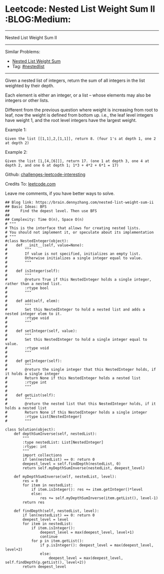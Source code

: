 # Leetcode: Nested List Weight Sum II     :BLOG:Medium:


---

Nested List Weight Sum II  

---

Similar Problems:  
-   [Nested List Weight Sum](https://brain.dennyzhang.com/nested-list-weight-sum)
-   Tag: [#nestedlist](https://brain.dennyzhang.com/tag/nestedlist)

---

Given a nested list of integers, return the sum of all integers in the list weighted by their depth.  

Each element is either an integer, or a list &#x2013; whose elements may also be integers or other lists.  

Different from the previous question where weight is increasing from root to leaf, now the weight is defined from bottom up. i.e., the leaf level integers have weight 1, and the root level integers have the largest weight.  

Example 1:  

    Given the list [[1,1],2,[1,1]], return 8. (four 1's at depth 1, one 2 at depth 2)

Example 2:  

    Given the list [1,[4,[6]]], return 17. (one 1 at depth 3, one 4 at depth 2, and one 6 at depth 1; 1*3 + 4*2 + 6*1 = 17)

Github: [challenges-leetcode-interesting](https://github.com/DennyZhang/challenges-leetcode-interesting/tree/master/nested-list-weight-sum-ii)  

Credits To: [leetcode.com](https://leetcode.com/problems/nested-list-weight-sum-ii/description/)  

Leave me comments, if you have better ways to solve.  

    ## Blog link: https://brain.dennyzhang.com/nested-list-weight-sum-ii
    ## Basic Ideas: BFS
    ##     Find the depest level. Then use BFS
    ##
    ## Complexity: Time O(n), Space O(n)
    # """
    # This is the interface that allows for creating nested lists.
    # You should not implement it, or speculate about its implementation
    # """
    #class NestedInteger(object):
    #    def __init__(self, value=None):
    #        """
    #        If value is not specified, initializes an empty list.
    #        Otherwise initializes a single integer equal to value.
    #        """
    #
    #    def isInteger(self):
    #        """
    #        @return True if this NestedInteger holds a single integer, rather than a nested list.
    #        :rtype bool
    #        """
    #
    #    def add(self, elem):
    #        """
    #        Set this NestedInteger to hold a nested list and adds a nested integer elem to it.
    #        :rtype void
    #        """
    #
    #    def setInteger(self, value):
    #        """
    #        Set this NestedInteger to hold a single integer equal to value.
    #        :rtype void
    #        """
    #
    #    def getInteger(self):
    #        """
    #        @return the single integer that this NestedInteger holds, if it holds a single integer
    #        Return None if this NestedInteger holds a nested list
    #        :rtype int
    #        """
    #
    #    def getList(self):
    #        """
    #        @return the nested list that this NestedInteger holds, if it holds a nested list
    #        Return None if this NestedInteger holds a single integer
    #        :rtype List[NestedInteger]
    #        """
    
    class Solution(object):
        def depthSumInverse(self, nestedList):
            """
            :type nestedList: List[NestedInteger]
            :rtype: int
            """
            import collections
            if len(nestedList) == 0: return 0
            deepest_level = self.findDepth(nestedList, 0)
            return self.myDepthSumInverse(nestedList, deepest_level)
    
        def myDepthSumInverse(self, nestedList, level):
            res = 0
            for item in nestedList:
                if item.isInteger(): res += item.getInteger()*level
                else:
                    res += self.myDepthSumInverse(item.getList(), level-1)
            return res
    
        def findDepth(self, nestedList, level):
            if len(nestedList) == 0: return 0
            deepest_level = level
            for item in nestedList:
                if item.isInteger(): 
                    deepest_level = max(deepest_level, level+1)
                    continue
                for p in item.getList():
                    if p.isInteger(): deepest_level = max(deepest_level, level+2)
                    else:
                        deepest_level = max(deepest_level, self.findDepth(p.getList(), level+2))
            return deepest_level